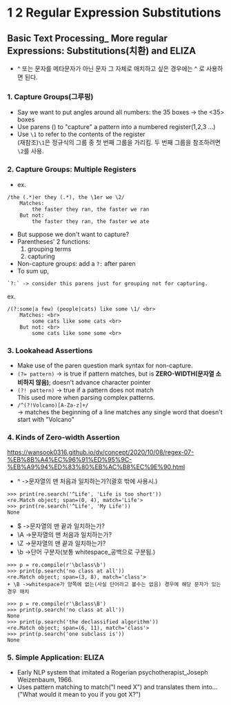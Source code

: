 # 1 2 Regular Expression Substitutions
## Basic Text Processing_ More regular Expressions: Substitutions(치환) and ELIZA
+ ^ 또는 문자를 메타문자가 아닌 문자 그 자체로 매치하고 싶은 경우에는 \^ 로 사용하면 된다.

### 1. Capture Groups(그루핑)
+ Say we want to put angles around all numbers: the 35 boxes -> the <35> boxes
+ Use parens () to "capture" a pattern into a numbered register(1,2,3 ...)
+ Use `\1` to refer to the contents of the register <br>
(재참조)`\1`은 정규식의 그룹 중 첫 번째 그룹을 가리킴. 두 번째 그룹을 참조하려면 `\2`를 사용.

### 2. Capture Groups: Multiple Registers
+ ex. <br>
```
/the (.*)er they (.*), the \1er we \2/ 
	Matches: 
		the faster they ran, the faster we ran 
	But not: 
		the faster they ran, the faster we ate 
```
+ But suppose we don't want to capture?
+ Parentheses' 2 functions: 
	1) grouping terms 
	2) capturing
+ Non-capture groups: add a `?:` after paren
+ To sum up, 
```
`?:` -> consider this parens just for grouping not for capturing.
```
ex.
```
/(?:some|a few) (people|cats) like some \1/ <br>
	Matches: <br>
		some cats like some cats <br>
	But not: <br>
		some cats like some some <br>
```
### 3. Lookahead Assertions
+ Make use of the paren question mark syntax for non-capture.
+ `(?= pattern)` -> is true if pattern matches, but is **ZERO-WIDTH(문자열 소비하지 않음)**; doesn't advance character pointer
+ `(?! pattern)` -> true if a pattern does not match <br>
This used more when parsing complex patterns.
+ `/^(?!Volcano)[A-Za-z]+/` <br>
-> matches the beginning of a line matches any single word that doesn't start with "Volcano"

### 4. Kinds of Zero-width Assertion
https://wansook0316.github.io/dv/concept/2020/10/08/regex-07-%EB%8B%A4%EC%96%91%ED%95%9C-%EB%A9%94%ED%83%80%EB%AC%B8%EC%9E%90.html
+ ^	->문자열의 맨 처음과 일치하는가?(괄호 밖에 사용시.)	 
```
>>> print(re.search('^Life', 'Life is too short'))
<re.Match object; span=(0, 4), match='Life'>
>>> print(re.search('^Life', 'My Life'))
None
```
+ $	->문자열의 맨 끝과 일치하는가?	 
+ \A ->문자열의 맨 처음과 일치하는가?	 
+ \Z ->문자열의 맨 끝과 일치하는가?	 
+ \b ->단어 구분자(보통 whitespace_공백으로 구분됨.)
```	
>>> p = re.compile(r'\bclass\b')
>>> print(p.search('no class at all'))
<re.Match object; span=(3, 8), match='class'> 
+ \B ->whitespace가 양쪽에 없는(사실 단어라고 볼수는 없음) 경우에 해당 문자가 있는 경우 매치
```
```
>>> p = re.compile(r'\Bclass\B')
>>> print(p.search('no class at all'))
None
>>> print(p.search('the declassified algorithm'))
<re.Match object; span=(6, 11), match='class'>
>>> print(p.search('one subclass is'))
None
```


### 5. Simple Application: ELIZA
+ Early NLP system that imitated a Rogerian psychotherapist_Joseph Weizenbaum, 1966.
+ Uses pattern matching to match("I need X") and translates them into...("What would it mean to you if you got X?")
